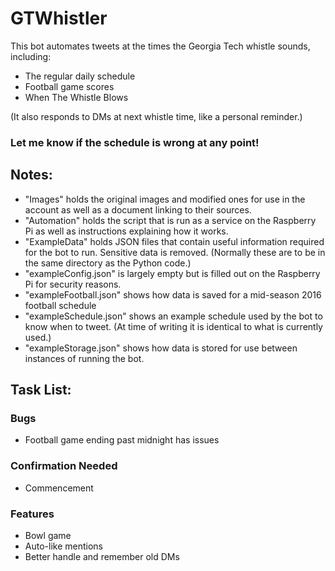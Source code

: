 # GTWhistler #
This bot automates tweets at the times the Georgia Tech whistle sounds, including:
* The regular daily schedule
* Football game scores
* When The Whistle Blows

(It also responds to DMs at next whistle time, like a personal reminder.)

### Let me know if the schedule is wrong at any point! ###

## Notes: ##

* "Images" holds the original images and modified ones for use in the account as well as a document linking to their sources.
* "Automation" holds the script that is run as a service on the Raspberry Pi as well as instructions explaining how it works.
* "ExampleData" holds JSON files that contain useful information required for the bot to run. Sensitive data is removed. (Normally these are to be in the same directory as the Python code.)
 * "exampleConfig.json" is largely empty but is filled out on the Raspberry Pi for security reasons.
 * "exampleFootball.json" shows how data is saved for a mid-season 2016 football schedule
 * "exampleSchedule.json" shows an example schedule used by the bot to know when to tweet. (At time of writing it is identical to what is currently used.)
 * "exampleStorage.json" shows how data is stored for use between instances of running the bot.

## Task List: ##

### Bugs ###

* Football game ending past midnight has issues

### Confirmation Needed ###
* Commencement

### Features ###
* Bowl game
* Auto-like mentions
* Better handle and remember old DMs

